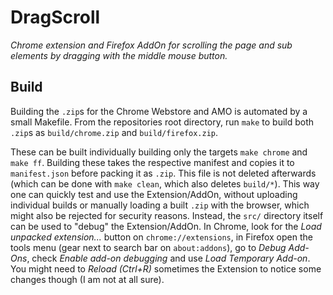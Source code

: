 # DragScroll

*Chrome extension and Firefox AddOn for scrolling the page and sub elements by dragging with the middle mouse button.*

## Build

Building the `.zip`s for the Chrome Webstore and AMO is automated by a small Makefile. From the repositories root directory, run `make` to build both `.zip`s as `build/chrome.zip` and `build/firefox.zip`.

These can be built individually building only the targets `make chrome` and `make ff`. Building these takes the respective manifest and copies it to `manifest.json` before packing it as `.zip`. This file is not deleted afterwards (which can be done with `make clean`, which also deletes `build/*`). This way one can quickly test and use the Extension/AddOn, without uploading individual builds or manually loading a built `.zip` with the browser, which might also be rejected for security reasons. Instead, the `src/` directory itself can be used to "debug" the Extension/AddOn. In Chrome, look for the *Load unpacked extension...* button on `chrome://extensions`, in Firefox open the tools menu (gear next to search bar on `about:addons`), go to *Debug Add-Ons*, check *Enable add-on debugging* and use *Load Temporary Add-on*. You might need to *Reload (Ctrl+R)* sometimes the Extension to notice some changes though (I am not at all sure).

